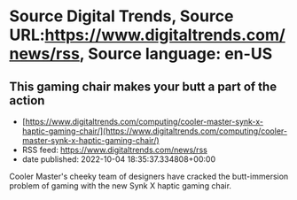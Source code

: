 # Source Digital Trends, Source URL:https://www.digitaltrends.com/news/rss, Source language: en-US

## This gaming chair makes your butt a part of the action
 - [https://www.digitaltrends.com/computing/cooler-master-synk-x-haptic-gaming-chair/](https://www.digitaltrends.com/computing/cooler-master-synk-x-haptic-gaming-chair/)
 - RSS feed: https://www.digitaltrends.com/news/rss
 - date published: 2022-10-04 18:35:37.334808+00:00

Cooler Master's cheeky team of designers have cracked the butt-immersion problem of gaming with the new Synk X haptic gaming chair.
